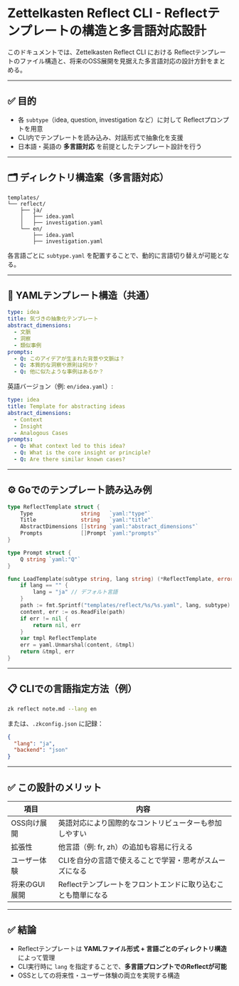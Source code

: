 # Zettelkasten Reflect CLI - Reflectテンプレートの構造と多言語対応設計

このドキュメントでは、Zettelkasten Reflect CLI における Reflectテンプレートのファイル構造と、将来のOSS展開を見据えた多言語対応の設計方針をまとめる。

---

## ✅ 目的

- 各 `subtype`（idea, question, investigation など）に対して Reflectプロンプトを用意
- CLI内でテンプレートを読み込み、対話形式で抽象化を支援
- 日本語・英語の **多言語対応** を前提としたテンプレート設計を行う

---

## 🗂️ ディレクトリ構造案（多言語対応）

```plaintext
templates/
└── reflect/
    ├── ja/
    │   ├── idea.yaml
    │   ├── investigation.yaml
    └── en/
        ├── idea.yaml
        ├── investigation.yaml
```

各言語ごとに `subtype.yaml` を配置することで、動的に言語切り替えが可能となる。

---

## 🧩 YAMLテンプレート構造（共通）

```yaml
type: idea
title: 気づきの抽象化テンプレート
abstract_dimensions:
  - 文脈
  - 洞察
  - 類似事例
prompts:
  - Q: このアイデアが生まれた背景や文脈は？
  - Q: 本質的な洞察や原則は何か？
  - Q: 他に似たような事例はあるか？
```

英語バージョン（例: `en/idea.yaml`）:

```yaml
type: idea
title: Template for abstracting ideas
abstract_dimensions:
  - Context
  - Insight
  - Analogous Cases
prompts:
  - Q: What context led to this idea?
  - Q: What is the core insight or principle?
  - Q: Are there similar known cases?
```

---

## ⚙️ Goでのテンプレート読み込み例

```go
type ReflectTemplate struct {
    Type               string   `yaml:"type"`
    Title              string   `yaml:"title"`
    AbstractDimensions []string `yaml:"abstract_dimensions"`
    Prompts            []Prompt `yaml:"prompts"`
}

type Prompt struct {
    Q string `yaml:"Q"`
}

func LoadTemplate(subtype string, lang string) (*ReflectTemplate, error) {
    if lang == "" {
        lang = "ja" // デフォルト言語
    }
    path := fmt.Sprintf("templates/reflect/%s/%s.yaml", lang, subtype)
    content, err := os.ReadFile(path)
    if err != nil {
        return nil, err
    }
    var tmpl ReflectTemplate
    err = yaml.Unmarshal(content, &tmpl)
    return &tmpl, err
}
```

---

## 📋 CLIでの言語指定方法（例）

```bash
zk reflect note.md --lang en
```

または、`.zkconfig.json` に記録：

```json
{
  "lang": "ja",
  "backend": "json"
}
```

---

## ✅ この設計のメリット

| 項目           | 内容 |
|----------------|------|
| OSS向け展開     | 英語対応により国際的なコントリビューターも参加しやすい |
| 拡張性         | 他言語（例: fr, zh）の追加も容易に行える |
| ユーザー体験   | CLIを自分の言語で使えることで学習・思考がスムーズになる |
| 将来のGUI展開  | Reflectテンプレートをフロントエンドに取り込むことも簡単になる |

---

## ✅ 結論

- Reflectテンプレートは **YAMLファイル形式 + 言語ごとのディレクトリ構造** によって管理
- CLI実行時に `lang` を指定することで、**多言語プロンプトでのReflectが可能**
- OSSとしての将来性・ユーザー体験の両立を実現する構造

